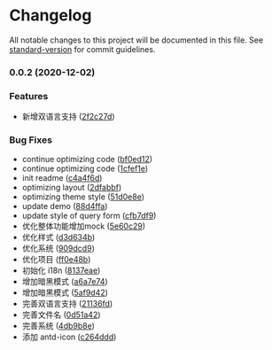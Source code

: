 # Changelog

All notable changes to this project will be documented in this file. See [standard-version](https://github.com/conventional-changelog/standard-version) for commit guidelines.

### 0.0.2 (2020-12-02)


### Features

* 新增双语言支持 ([2f2c27d](https://github.com/hugsycms/hugsycms/commit/2f2c27d6dd793684a322274f5eb60108e5099f18))


### Bug Fixes

* continue optimizing code ([bf0ed12](https://github.com/hugsycms/hugsycms/commit/bf0ed12ccdff8fa9841e9afc5aee3d738796513e))
* continue optimizing code ([1cfef1e](https://github.com/hugsycms/hugsycms/commit/1cfef1eb00d78ce0bceb0ce41f44736138d00d26))
* init readme ([c4a4f6d](https://github.com/hugsycms/hugsycms/commit/c4a4f6d28239603b4a72ea7dc05a075281c309b3))
* optimizing layout ([2dfabbf](https://github.com/hugsycms/hugsycms/commit/2dfabbfd518dcd1368ddbe54592612c7ec2e28f1))
* optimizing theme style ([51d0e8e](https://github.com/hugsycms/hugsycms/commit/51d0e8e2a2371a712051f5142c614e5a8023f582))
* update demo ([88d4ffa](https://github.com/hugsycms/hugsycms/commit/88d4ffa39878ea98c12aaa26a60a7f74c51b16a6))
* update style of query form ([cfb7df9](https://github.com/hugsycms/hugsycms/commit/cfb7df9d5e7fc5fc6492f503e2cbcd735ef96789))
* 优化整体功能增加mock ([5e60c29](https://github.com/hugsycms/hugsycms/commit/5e60c29311690c8f773217bc5c42be80ff49f23d))
* 优化样式 ([d3d634b](https://github.com/hugsycms/hugsycms/commit/d3d634ba9ca9d5c12b599cca83d4652d18717f33))
* 优化系统 ([909dcd9](https://github.com/hugsycms/hugsycms/commit/909dcd96b7f583014a4a240a4db5f92bf223432d))
* 优化项目 ([ff0e48b](https://github.com/hugsycms/hugsycms/commit/ff0e48bdf1c9cf4e820a592dff5e25797b3cfe79))
* 初始化 i18n ([8137eae](https://github.com/hugsycms/hugsycms/commit/8137eae12c4877ec6e364ed5f058f258e766ba7f))
* 增加暗黑模式 ([a6a7e74](https://github.com/hugsycms/hugsycms/commit/a6a7e74ab8c176d2a9e36b32cc459c23951848b8))
* 增加暗黑模式 ([5af9d42](https://github.com/hugsycms/hugsycms/commit/5af9d42ad8c79b5d8e49961966af7d28f882a5d1))
* 完善双语言支持 ([21136fd](https://github.com/hugsycms/hugsycms/commit/21136fdd78cb04dbbef542bc9100bb78958e22f2))
* 完善文件名 ([0d51a42](https://github.com/hugsycms/hugsycms/commit/0d51a422b809e3227a3a96232444fec9cba8c009))
* 完善系统 ([4db9b8e](https://github.com/hugsycms/hugsycms/commit/4db9b8edbe0479687651d1bf429aa0270cf292bd))
* 添加 antd-icon ([c264ddd](https://github.com/hugsycms/hugsycms/commit/c264dddb9ef0ffaeddfb6bc060a8a7099cb63b52))
